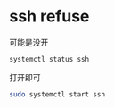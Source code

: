 # ssh refuse

可能是没开

```bash
systemctl status ssh 
```

打开即可

```bash
sudo systemctl start ssh 
```
